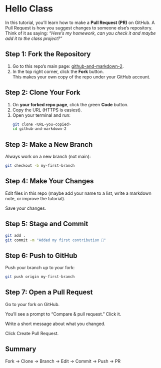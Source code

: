 # Hello Class

In this tutorial, you’ll learn how to make a **Pull Request (PR)** on GitHub. A Pull Request is how you suggest changes to someone else’s repository. Think of it as saying: *“Here’s my homework, can you check it and maybe add it to the class project?”*

## Step 1: Fork the Repository
1. Go to this repo’s main page: [github-and-markdown-2](https://github.com/mjwagerman/github-and-markdown-2/).
2. In the top right corner, click the **Fork** button.  
   This makes your own copy of the repo under your GitHub account.


## Step 2: Clone Your Fork
1. On **your forked repo page**, click the green **Code** button.
2. Copy the URL (HTTPS is easiest).
3. Open your terminal and run:
   ```bash
   git clone <URL-you-copied>
   cd github-and-markdown-2
   ```
   
## Step 3: Make a New Branch
Always work on a new branch (not main):
   

   ```bash
   git checkout -b my-first-branch
   ```
## Step 4: Make Your Changes
Edit files in this repo (maybe add your name to a list, write a markdown note, or improve the tutorial).

Save your changes.

## Step 5: Stage and Commit
   ```bash
   git add .
   git commit -m "Added my first contribution 🎉"
   ```
## Step 6: Push to GitHub
Push your branch up to your fork:

   ```bash
   git push origin my-first-branch
   ```
## Step 7: Open a Pull Request
Go to your fork on GitHub.

You’ll see a prompt to “Compare & pull request.” Click it.

Write a short message about what you changed.

Click Create Pull Request.

## Summary
Fork → Clone → Branch → Edit → Commit → Push → PR
